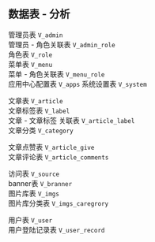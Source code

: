 ## **数据表 - 分析**

管理员表 `V_admin`  
管理员 - 角色关联表 `V_admin_role`   
角色表 `V_role`   
菜单表 `V_menu`     
菜单 - 角色关联表 `V_menu_role`     
应用中心配置表  `V_apps`
系统设置表  `V_system`

文章表 `V_article`     
文章标签表 `V_label`     
文章 - 文章标签 关联表  `V_article_label`     
文章分类 `V_category`     

文章点赞表   `V_article_give`    
文章评论表   `V_article_comments`

访问表     `V_source`  
banner表     `V_branner`    
图片库表     `V_imgs`   
图片库分类表   `V_imgs_caregrory`

用户表     `V_user`    
用户登陆记录表     `V_user_record`

